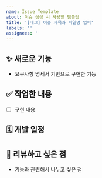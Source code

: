 ```yaml
---
name: Issue Template
about: 이슈 생성 시 사용할 템플릿
title: '[태그] 이슈 제목과 파일명 입력'
labels: ''
assignees: ''
---
```


## ✨ 새로운 기능
- 요구사항 명세서 기반으로 구현한 기능 

## ✅ 작업한 내용
- [ ] 구현 내용

## 🗓️ 개발 일정 

## 💬 리뷰하고 싶은 점
- 기능과 관련해서 나누고 싶은 점